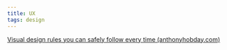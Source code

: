 ```yaml
---
title: UX
tags: design
---
```


[Visual design rules you can safely follow every time (anthonyhobday.com)](https://anthonyhobday.com/sideprojects/saferules/)